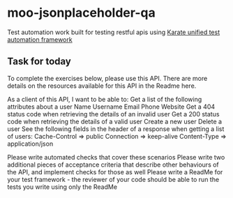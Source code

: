 # moo-jsonplaceholder-qa

Test automation work built for testing restful apis using [Karate unified test automation framework](https://github.com/intuit/karate)

## Task for today

<table>
  <tr> To complete the exercises below, please use this API. There are more details on the resources available for this API in the Readme here.

As a client of this API, I want to be able to:
Get a list of the following attributes about a user
Name
Username
Email
Phone
Website
Get a 404 status code when retrieving the details of an invalid user
Get a 200 status code when retrieving the details of a valid user
Create a new user
Delete a user
See the following fields in the header of a response when getting a list of users:
Cache-Control => public
Connection => keep-alive
Content-Type => application/json

Please write automated checks that cover these scenarios
Please write two additional pieces of acceptance criteria that describe other behaviours of the API, and implement checks for those as well
Please write a ReadMe for your test framework - the reviewer of your code should be able to run the tests you write using only the ReadMe
   </tr>
</table>